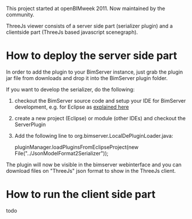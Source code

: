 This project started at openBIMweek 2011. 
Now maintained by the community.

ThreeJs viewer consists of a server side part (serializer plugin) and a clientside part (ThreeJs based javascript scenegraph).

How to deploy the server side part
==================================

In order to add the plugin to your BimServer instance, just grab the plugin jar file from downloads and drop it into the BimServer plugin folder.

If you want to develop the serializer, do the following:

1. checkout the BimServer source code and setup your IDE for BimServer development, e.g. for Eclipse as [explained here](http://code.google.com/p/bimserver/wiki/Eclipse)
2. create a new project (Eclipse) or module (other IDEs) and checkout the ServerPlugin
3. Add the following line to org.bimserver.LocalDePluginLoader.java:

    pluginManager.loadPluginsFromEclipseProject(new File("../JsonModelFormat2Serializer"));

The plugin will now be visible in the bimserver webinterface and you can download files on "ThreeJs" json format to show in the ThreeJs client.

How to run the client side part
===============================

todo
